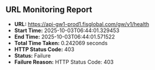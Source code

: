 ## URL Monitoring Report

- **URL:** https://api-gw1-prod1.fisglobal.com/gw/v1/health
- **Start Time:** 2025-10-03T06:44:01.329453
- **End Time:** 2025-10-03T06:44:01.571522
- **Total Time Taken:** 0.242069 seconds
- **HTTP Status Code:** 403
- **Status:** Failure
- **Failure Reason:** HTTP Status Code: 403
